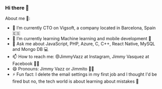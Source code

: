 ### Hi there 👋


<!-- **JimmyVazz/JimmyVazz** is a ✨ _special_ ✨ repository because its `README.md` (this file) appears on your GitHub profile. -->

About me 🤠:

- 🔭 I’m currently CTO on Vigsoft, a company located in Barcelona, Spain 🇪🇸
- 🌱 I’m currently learning Machine learning and mobile development 📱
- 💬 Ask me about JavaScript, PHP, Azure, C, C++, React Native, MySQL and Mongo DB 💻
- 📫 How to reach me: @JimmyVazz at Instagram, Jimmy Vasquez at Facebook 👨‍💻
- 😄 Pronouns: Jimmy Vazz or Jimmito 🧑‍🎤
- ⚡ Fun fact: I delete the email settings in my first job and I thought I'd be fired but no, the tech world is about learning about mistakes 🚶
